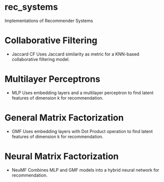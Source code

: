 # rec_systems
Implementations of Recommender Systems
# Collaborative Filtering
- Jaccard CF
    Uses Jaccard similarity as metric for a KNN-based collaborative filtering model.
# Multilayer Perceptrons 
- MLP
    Uses embedding layers and a multilayer perceptron to find latent features of dimension k for recommendation.
# General Matrix Factorization 
- GMF
    Uses embedding layers with Dot Product operation to find latent features of dimension k for recommendation.
# Neural Matrix Factorization 
- NeuMF
    Combines MLP and GMF models into a hybrid neural network for recommendation.

